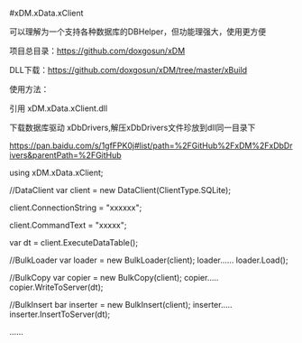 #xDM.xData.xClient

可以理解为一个支持各种数据库的DBHelper，但功能理强大，使用更方便

项目总目录：https://github.com/doxgosun/xDM

DLL下载：https://github.com/doxgosun/xDM/tree/master/xBuild

使用方法：

引用 xDM.xData.xClient.dll

下载数据库驱动 xDbDrivers,解压xDbDrivers文件珍放到dll同一目录下

https://pan.baidu.com/s/1gfFPK0j#list/path=%2FGitHub%2FxDM%2FxDbDrivers&parentPath=%2FGitHub

using xDM.xData.xClient;


//DataClient
var client = new DataClient(ClientType.SQLite);

client.ConnectionString = "xxxxxx";

client.CommandText = "xxxxx";

var dt = client.ExecuteDataTable();


//BulkLoader
var loader = new BulkLoader(client);
loader......
loader.Load();

//BulkCopy
var copier = new BulkCopy(client);
copier.....
copier.WriteToServer(dt);

//BulkInsert
bar inserter = new BulkInsert(client);
inserter.....
inserter.InsertToServer(dt);

......
